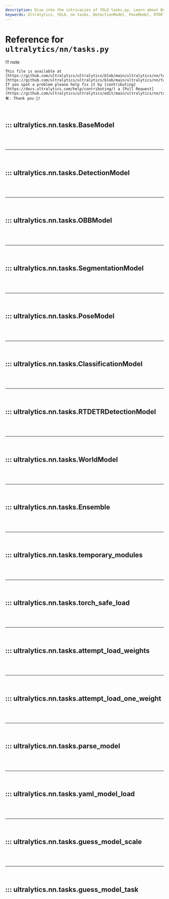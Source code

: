 ```yaml
---
description: Dive into the intricacies of YOLO tasks.py. Learn about DetectionModel, PoseModel and more for powerful AI development.
keywords: Ultralytics, YOLO, nn tasks, DetectionModel, PoseModel, RTDETRDetectionModel, model weights, parse model, AI development
---
```


# Reference for `ultralytics/nn/tasks.py`

!!! note

    This file is available at [https://github.com/ultralytics/ultralytics/blob/main/ultralytics/nn/tasks.py](https://github.com/ultralytics/ultralytics/blob/main/ultralytics/nn/tasks.py). If you spot a problem please help fix it by [contributing](https://docs.ultralytics.com/help/contributing/) a [Pull Request](https://github.com/ultralytics/ultralytics/edit/main/ultralytics/nn/tasks.py) 🛠️. Thank you 🙏!

<br>

## ::: ultralytics.nn.tasks.BaseModel

<br><br><hr><br>

## ::: ultralytics.nn.tasks.DetectionModel

<br><br><hr><br>

## ::: ultralytics.nn.tasks.OBBModel

<br><br><hr><br>

## ::: ultralytics.nn.tasks.SegmentationModel

<br><br><hr><br>

## ::: ultralytics.nn.tasks.PoseModel

<br><br><hr><br>

## ::: ultralytics.nn.tasks.ClassificationModel

<br><br><hr><br>

## ::: ultralytics.nn.tasks.RTDETRDetectionModel

<br><br><hr><br>

## ::: ultralytics.nn.tasks.WorldModel

<br><br><hr><br>

## ::: ultralytics.nn.tasks.Ensemble

<br><br><hr><br>

## ::: ultralytics.nn.tasks.temporary_modules

<br><br><hr><br>

## ::: ultralytics.nn.tasks.torch_safe_load

<br><br><hr><br>

## ::: ultralytics.nn.tasks.attempt_load_weights

<br><br><hr><br>

## ::: ultralytics.nn.tasks.attempt_load_one_weight

<br><br><hr><br>

## ::: ultralytics.nn.tasks.parse_model

<br><br><hr><br>

## ::: ultralytics.nn.tasks.yaml_model_load

<br><br><hr><br>

## ::: ultralytics.nn.tasks.guess_model_scale

<br><br><hr><br>

## ::: ultralytics.nn.tasks.guess_model_task

<br><br>
